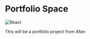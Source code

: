 # Portfolio Space

![React](https://img.shields.io/badge/react-%2320232a.svg?style=for-the-badge&logo=react&logoColor=%2361DAFB)

This will be a portfolio project from Afan
